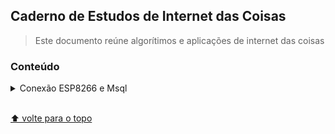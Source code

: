 
## Caderno de Estudos de Internet das Coisas

> Este documento reúne algorítimos e aplicações de internet das coisas


### Conteúdo
<details>
<summary>Conexão ESP8266 e Msql </summary>
<summary>Conexão PHP e Mysql </summary>
 
<\details>
 
<details>
<summary>Conexão javascript com P5.js e o Arduino</summary>
 
* [`introdução`](#introdução)
* [`serialEvents`](#serialEvents)
* [`exemplos`](#exemplos)



</details>

# exemplos

- Leia um valor qualquer da porta serial COM7
```js
let serial;
let sensor;

function setup() {  
 createCanvas(400, 400);
 serial = new p5.SerialPort(); // cria uma nova instancia serial
 serial.open('COM7'); // mude o valor da porta conforme a conexão do porta serial e o arduino
 serial.on('connected', serverConnected);
 serial.on('data', serialArduino);   
}

function serialArduino() {
 sensor = Number(serial.read());
}

function serverConnected() {
 print("Connected to Server");
}

function draw() {
  background(0);
  textSize(30);
  fill(300);
  text("Valor do sensor:" + sensor, 30, 40);
}
```
</details>

<br>[⬆ volte para o topo](#contents)
